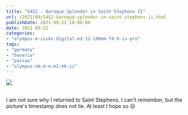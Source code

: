 ```yaml
---
title: "5452 - Baroque Splendor in Saint Stephens II"
url: /2021/09/5452-baroque-splendor-in-saint-stephens-ii.html
publishDate: 2021-09-22 18:00:00
date: 2021-09-22
categories:
- "olympus-m-zuiko-digital-ed-12-100mm-f4-0-is-pro"
tags:
- "germany"
- "bavaria"
- "passau"
- "olympus-om-d-e-m1-mk-ii"
---
```

<div class="container">
<div class="center"><a target="_blank" href="https://d25zfm9zpd7gm5.cloudfront.net/1200x1200/2019/20190622_114510_lr.jpg"><img class="webfeedsFeaturedVisual" src="https://d25zfm9zpd7gm5.cloudfront.net/0600x0600/2019/20190622_114510_lr.jpg" /></a></div>
</div>
<br />

I am not sure why I returned to Saint Stephens. I can't remember, 
but the picture's timestamp does not lie. 
At least I hope so :stuck_out_tongue:
